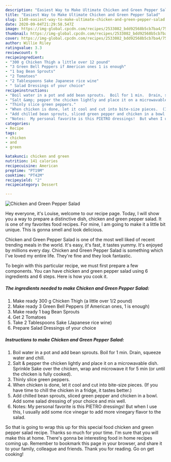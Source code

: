 ```yaml
---
description: "Easiest Way to Make Ultimate Chicken and Green Pepper Salad"
title: "Easiest Way to Make Ultimate Chicken and Green Pepper Salad"
slug: 1140-easiest-way-to-make-ultimate-chicken-and-green-pepper-salad
date: 2020-09-04T21:29:58.547Z
image: https://img-global.cpcdn.com/recipes/2533082_bdd92568b5cb7ba4/751x532cq70/chicken-and-green-pepper-salad-recipe-main-photo.jpg
thumbnail: https://img-global.cpcdn.com/recipes/2533082_bdd92568b5cb7ba4/751x532cq70/chicken-and-green-pepper-salad-recipe-main-photo.jpg
cover: https://img-global.cpcdn.com/recipes/2533082_bdd92568b5cb7ba4/751x532cq70/chicken-and-green-pepper-salad-recipe-main-photo.jpg
author: Willie Riley
ratingvalue: 3.3
reviewcount: 9
recipeingredient:
- "300 g Chicken Thigh a little over 12 pound"
- "3 Green Bell Peppers if American ones 1 is enough"
- "1 bag Bean Sprouts"
- "2 Tomatoes"
- "2 Tablespoons Sake Japanese rice wine"
- " Salad Dressings of your choice"
recipeinstructions:
- "Boil water in a pot and add bean sprouts.  Boil for 1 min.  Drain, squeeze water and chill."
- "Salt &amp; pepper the chicken lightly and place it on a microwavable dish.  Sprinkle Sake over the chicken, wrap and microwave it for 5 min (or until the chicken is fully cooked)."
- "Thinly slice green peppers."
- "When chicken is done, let it cool and cut into bite-size pieces.  (If you have time to chill the chicken in a fridge, it tastes better.)"
- "Add chilled bean sprouts, sliced green pepper and chicken in a bowl.  Add some salad dressing of your choice and mix well."
- "Notes:  My personal favorite is this PIETRO dressings!  But when I use this, I usually add some rice vinegar to add more vinegary flavor to the salad."
categories:
- Recipe
tags:
- chicken
- and
- green

katakunci: chicken and green 
nutrition: 141 calories
recipecuisine: American
preptime: "PT19M"
cooktime: "PT42M"
recipeyield: "2"
recipecategory: Dessert

---
```



![Chicken and Green Pepper Salad](https://img-global.cpcdn.com/recipes/2533082_bdd92568b5cb7ba4/751x532cq70/chicken-and-green-pepper-salad-recipe-main-photo.jpg)

Hey everyone, it's Louise, welcome to our recipe page. Today, I will show you a way to prepare a distinctive dish, chicken and green pepper salad. It is one of my favorites food recipes. For mine, I am going to make it a little bit unique. This is gonna smell and look delicious.



Chicken and Green Pepper Salad is one of the most well liked of recent trending meals in the world. It's easy, it's fast, it tastes yummy. It's enjoyed by millions every day. Chicken and Green Pepper Salad is something which I've loved my entire life. They're fine and they look fantastic.


To begin with this particular recipe, we must first prepare a few components. You can have chicken and green pepper salad using 6 ingredients and 6 steps. Here is how you cook it.

<!--inarticleads1-->

##### The ingredients needed to make Chicken and Green Pepper Salad:

1. Make ready 300 g Chicken Thigh (a little over 1/2 pound)
1. Make ready 3 Green Bell Peppers (if American ones, 1 is enough)
1. Make ready 1 bag Bean Sprouts
1. Get 2 Tomatoes
1. Take 2 Tablespoons Sake (Japanese rice wine)
1. Prepare  Salad Dressings of your choice




<!--inarticleads2-->

##### Instructions to make Chicken and Green Pepper Salad:

1. Boil water in a pot and add bean sprouts.  Boil for 1 min.  Drain, squeeze water and chill.
1. Salt &amp; pepper the chicken lightly and place it on a microwavable dish.  Sprinkle Sake over the chicken, wrap and microwave it for 5 min (or until the chicken is fully cooked).
1. Thinly slice green peppers.
1. When chicken is done, let it cool and cut into bite-size pieces.  (If you have time to chill the chicken in a fridge, it tastes better.)
1. Add chilled bean sprouts, sliced green pepper and chicken in a bowl.  Add some salad dressing of your choice and mix well.
1. Notes:  My personal favorite is this PIETRO dressings!  But when I use this, I usually add some rice vinegar to add more vinegary flavor to the salad.




So that is going to wrap this up for this special food chicken and green pepper salad recipe. Thanks so much for your time. I'm sure that you will make this at home. There's gonna be interesting food in home recipes coming up. Remember to bookmark this page in your browser, and share it to your family, colleague and friends. Thank you for reading. Go on get cooking!
